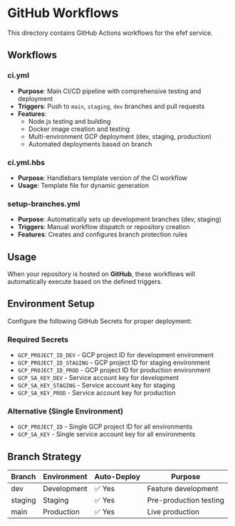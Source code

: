 # GitHub Workflows

This directory contains GitHub Actions workflows for the efef service.

## Workflows

### ci.yml
- **Purpose**: Main CI/CD pipeline with comprehensive testing and deployment
- **Triggers**: Push to `main`, `staging`, `dev` branches and pull requests
- **Features**:
  - Node.js testing and building
  - Docker image creation and testing
  - Multi-environment GCP deployment (dev, staging, production)
  - Automated deployments based on branch

### ci.yml.hbs
- **Purpose**: Handlebars template version of the CI workflow
- **Usage**: Template file for dynamic generation

### setup-branches.yml
- **Purpose**: Automatically sets up development branches (dev, staging)
- **Triggers**: Manual workflow dispatch or repository creation
- **Features**: Creates and configures branch protection rules

## Usage

When your repository is hosted on **GitHub**, these workflows will automatically execute based on the defined triggers.

## Environment Setup

Configure the following GitHub Secrets for proper deployment:

### Required Secrets
- `GCP_PROJECT_ID_DEV` - GCP project ID for development environment
- `GCP_PROJECT_ID_STAGING` - GCP project ID for staging environment  
- `GCP_PROJECT_ID_PROD` - GCP project ID for production environment
- `GCP_SA_KEY_DEV` - Service account key for development
- `GCP_SA_KEY_STAGING` - Service account key for staging
- `GCP_SA_KEY_PROD` - Service account key for production

### Alternative (Single Environment)
- `GCP_PROJECT_ID` - Single GCP project ID for all environments
- `GCP_SA_KEY` - Single service account key for all environments

## Branch Strategy

| Branch   | Environment | Auto-Deploy | Purpose           |
|----------|-------------|-------------|-------------------|
| dev      | Development | ✅ Yes      | Feature development |
| staging  | Staging     | ✅ Yes      | Pre-production testing |
| main     | Production  | ✅ Yes      | Live production |
